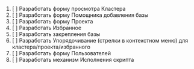 1. [ ] Разработать форму просмотра Кластера
2. [ ] Разработать форму Помощника добавления базы
3. [ ] Разработать форму Проекта
4. [ ] Разработать Избранное
5. [ ] Разработать закрепления базы
6. [ ] Разработать Упорядочивание (стрелки в контекстном меню) для кластера/проекта/избранного
7. [ ] Разработать форму Пользователей
8. [ ] Разработать механизм Исполнения скрипта


